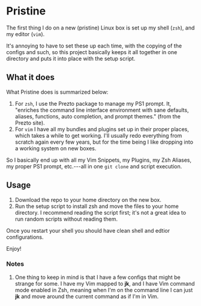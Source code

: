 # Pristine
The first thing I do on a new (pristine) Linux box is set up my shell (<code>zsh</code>), and my editor (<code>vim</code>).

It's annoying to have to set these up each time, with the copying of the configs and such, so this project basically keeps it all together in one directory and puts it into place with the setup script.

## What it does

What Pristine does is summarized below:

1. For <code>zsh</code>, I use the Prezto package to manage my PS1 prompt. It, "enriches the command line interface environment with sane defaults, aliases, functions, auto completion, and prompt themes." (from the Prezto site).
2. For <code>vim</code> I have all my bundles and plugins set up in their proper places, which takes a while to get working. I'll usually redo everything from scratch again every few years, but for the time being I like dropping into a working system on new boxes.

So I basically end up with all my Vim Snippets, my Plugins, my Zsh Aliases, my proper PS1 prompt, etc.---all in one <code>git clone</code> and script execution.

## Usage

1. Download the repo to your home directory on the new box.
2. Run the setup script to install zsh and move the files to your home directory. I recommend reading the script first; it's not a great idea to run random scripts without reading them.

Once you restart your shell you should have clean shell and edtior configurations.

Enjoy!

### Notes

1. One thing to keep in mind is that I have a few configs that might be strange for some. I have my Vim <code><ESC></code> mapped to **jk**, and I have Vim command mode enabled in Zsh, meaning when I'm on the command line I can just **jk** and move around the current command as if I'm in Vim. 
